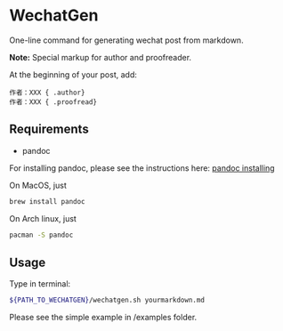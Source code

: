 # WechatGen
One-line command for generating wechat post from markdown.

**Note:** Special markup for author and proofreader.

At the beginning of your post, add:
```
作者：XXX { .author}
作者：XXX { .proofread}
```

## Requirements
- pandoc

For installing pandoc, please see the instructions here: [pandoc installing](http://pandoc.org/installing.html)

On MacOS, just
```bash
brew install pandoc
```
On Arch linux, just
```bash
pacman -S pandoc
```
## Usage
Type in terminal:
```bash
${PATH_TO_WECHATGEN}/wechatgen.sh yourmarkdown.md
```
Please see the simple example in /examples folder.
